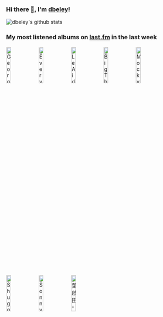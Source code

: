 ### Hi there 👋, I'm [dbeley](https://dbeley.ovh/en)!

![dbeley's github stats](https://github-readme-stats.vercel.app/api?username=dbeley)

### My most listened albums on [last.fm](https://www.last.fm/user/d_beley) in the last week

[<img src='https://lastfm.freetls.fastly.net/i/u/300x300/c4fa07c5ae1b4b18a15a03f6e4ec8bd7.jpg' width='16%' height='16%' alt='Georges Brassens - Les 100 plus belles chansons'>](https://www.last.fm/music/georges%2bbrassens/les%2b100%2bplus%2bbelles%2bchansons)&nbsp;
[<img src='https://lastfm.freetls.fastly.net/i/u/300x300/0530a2712afe3bb8c751304b33afc1ab.jpg' width='16%' height='16%' alt='Everything Everything - A Fever Dream'>](https://www.last.fm/music/everything%2beverything/a%2bfever%2bdream)&nbsp;
[<img src='https://lastfm.freetls.fastly.net/i/u/300x300/d3122046d72ffd8c8a0ca38d9bbec277.jpg' width='16%' height='16%' alt='Le Aids - Oh Dear, Those Were The Days'>](https://www.last.fm/music/le%2baids/oh%2bdear%252c%2bthose%2bwere%2bthe%2bdays)&nbsp;
[<img src='https://lastfm.freetls.fastly.net/i/u/300x300/c5ead34a6aca64a663a3ed83fadfc742.jpg' width='16%' height='16%' alt='Big Thief - Dragon New Warm Mountain I Believe in You'>](https://www.last.fm/music/big%2bthief/dragon%2bnew%2bwarm%2bmountain%2bi%2bbelieve%2bin%2byou)&nbsp;
[<img src='https://lastfm.freetls.fastly.net/i/u/300x300/a7ba56653be27fd8404adb9495248015.jpg' width='16%' height='16%' alt='Mocky - KEY CHANGE'>](https://www.last.fm/music/mocky/key%2bchange)&nbsp;
<br>
[<img src='https://lastfm.freetls.fastly.net/i/u/300x300/a2809561ea7217d6ba769ae8c749af3b.jpg' width='16%' height='16%' alt='Shuggie Otis - Inspiration Information'>](https://www.last.fm/music/shuggie%2botis/inspiration%2binformation)&nbsp;
[<img src='https://lastfm.freetls.fastly.net/i/u/300x300/79948ef99473b59a1231f387375a658f.jpg' width='16%' height='16%' alt='Sonny Rollins - Tenor Madness'>](https://www.last.fm/music/sonny%2brollins/tenor%2bmadness)&nbsp;
[<img src='https://lastfm.freetls.fastly.net/i/u/300x300/b17e0f3b0b572a67f0e732f63bba38dd.jpg' width='16%' height='16%' alt='葉啟田 - 葉啓田台語精選, Vol. 1'>](https://www.last.fm/music/%25e8%2591%2589%25e5%2595%259f%25e7%2594%25b0/%25e8%2591%2589%25e5%2595%2593%25e7%2594%25b0%25e5%258f%25b0%25e8%25aa%259e%25e7%25b2%25be%25e9%2581%25b8%252c%2bvol.%2b1)&nbsp;
